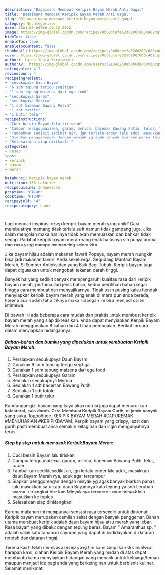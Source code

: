 ```yaml
---
description: "Bagaimana Membuat Keripik Bayam Merah Anti Gagal"
title: "Bagaimana Membuat Keripik Bayam Merah Anti Gagal"
slug: 931-bagaimana-membuat-keripik-bayam-merah-anti-gagal
category: Uncategorized
date: 2021-05-06T00:46:36.502Z
image: https://img-global.cpcdn.com/recipes/0b68dcefe52d0200/680x482cq70/keripik-bayam-merah-foto-resep-utama.jpg
hideToc: false
enableToc: true
enableTocContent: false
thumbnail: https://img-global.cpcdn.com/recipes/0b68dcefe52d0200/680x482cq70/keripik-bayam-merah-foto-resep-utama.jpg
cover: https://img-global.cpcdn.com/recipes/0b68dcefe52d0200/680x482cq70/keripik-bayam-merah-foto-resep-utama.jpg
author:  Laras Yunia Kurniawati
authorAv:  https://img-global.cpcdn.com/users/59e3422508b8b6d9/60x60cq50/avatar.jpg
ratingvalue: 4.7
reviewcount: 4
recipeingredient:
- "secukupnya Daun Bayam"
- "6 sdm tepung terigu segitiga"
- "1 sdm tepung maizena dari ega food"
- "secukupnya Garam"
- "secukupnya Merica"
- "1 sdt baceman Bawang Putih"
- "1 sdt totole"
- "1 butir telur"
recipeinstructions:
- "Cuci bersih Bayam lalu tiriskan"
- "Campur terigu,maizena, garam, merica, baceman Bawang Putih, telor, totole"
- "Tambahkan sedikit sedikit air, jgn terlalu ender lalu aduk, masukkan daun Bayam Merah nya, aduk agar tercampur"
- "Siapkan penggorengan dengan minyak yg agak banyak biarkan panas lalu masukkan satu-satu daun Bayamnya kalo tepung ya sdh berubah warna lalu angkat biar kan Minyak nya terserap tissue minyak lalu masukkan ke toples"
- "Selesai dan siap dinikmati!"
categories:
- Resep
tags:
- keripik
- bayam
- merah

katakunci: keripik bayam merah 
nutrition: 136 calories
recipecuisine: Indonesian
preptime: "PT13M"
cooktime: "PT34M"
recipeyield: "4"
recipecategory: Lunch

---
```



Lagi mencari inspirasi resep keripik bayam merah yang unik? Cara membuatnya memang tidak terlalu sulit namun tidak gampang juga. Jika salah mengolah maka hasilnya tidak akan memuaskan dan bahkan tidak sedap. Padahal keripik bayam merah yang enak harusnya sih punya aroma dan rasa yang mampu memancing selera kita.


Jika bayam hijau adalah makanan favorit Popeye, bayam merah mungkin bisa jadi makanan favorit Anda sekeluarga. Segudang Manfaat Bayam Merah, Si Sumber Antioksidan yang Baik Bagi Tubuh. Keripik bayam juga dapat digunakan untuk mengobati tekanan darah tinggi.

Banyak hal yang sedikit banyak mempengaruhi kualitas rasa dari keripik bayam merah, pertama dari jenis bahan, kedua pemilihan bahan segar hingga cara membuat dan menyajikannya. Tidak usah pusing kalau hendak menyiapkan keripik bayam merah yang enak di mana pun anda berada, karena asal sudah tahu triknya maka hidangan ini bisa menjadi sajian istimewa.


Di bawah ini ada beberapa cara mudah dan praktis untuk membuat keripik bayam merah yang siap dikreasikan. Anda dapat menyiapkan Keripik Bayam Merah menggunakan 8 bahan dan 4 tahap pembuatan. Berikut ini cara dalam menyiapkan hidangannya.

<!--inarticleads1-->

##### Bahan-bahan dan bumbu yang diperlukan untuk pembuatan Keripik Bayam Merah:

1. Persiapkan secukupnya Daun Bayam
1. Gunakan 6 sdm tepung terigu segitiga
1. Gunakan 1 sdm tepung maizena dari ega food
1. Persiapkan secukupnya Garam
1. Sediakan secukupnya Merica
1. Sediakan 1 sdt baceman Bawang Putih
1. Sediakan 1 sdt totole
1. Gunakan 1 butir telur


Kandungan gizi bayam yang kaya akan nutrisi juga dapat menurunkan kolesterol, gula darah. Cara Membuat Keripik Bayam Gurih, di jamin banyak yang suka.Подробнее. KERIPIK BAYAM MERAH #DAPUREMAK #MENUHARIAN #KERIPIKBAYAM. Keripik bayam yang crispy, lezat dan gurih pasti membuat anda semakin ketagihan dan ingin mengunyahnya terus. 

<!--inarticleads2-->

##### Step by step untuk memasak Keripik Bayam Merah:

1. Cuci bersih Bayam lalu tiriskan
1. Campur terigu,maizena, garam, merica, baceman Bawang Putih, telor, totole
1. Tambahkan sedikit sedikit air, jgn terlalu ender lalu aduk, masukkan daun Bayam Merah nya, aduk agar tercampur
1. Siapkan penggorengan dengan minyak yg agak banyak biarkan panas lalu masukkan satu-satu daun Bayamnya kalo tepung ya sdh berubah warna lalu angkat biar kan Minyak nya terserap tissue minyak lalu masukkan ke toples
1. Selesai dan siap dihidangkan!

Karena makanan ini mempunyai sensasi rasa tersendiri untuk dinikmati. Keripik bayam merupakan cemilan sehat dengan banyak penggemar. Bahan utama membuat keripik adalah daun bayam hijau atau merah yang lebar. Rasa bayam yang dibalut dengan tepung beras. Bayam &#34; Amaranthus sp. &#34; adalah salah satu tanaman sayuran yang dapat di budidayakan di dataran rendah dan dataran tinggi. 

Terima kasih telah membaca resep yang tim kami tampilkan di sini. Besar harapan kami, olahan Keripik Bayam Merah yang mudah di atas dapat membantu kamu menyiapkan hidangan yang menarik untuk keluarga/teman maupun menjadi ide bagi anda yang berkeinginan untuk berbisnis kuliner. Selamat menikmati
